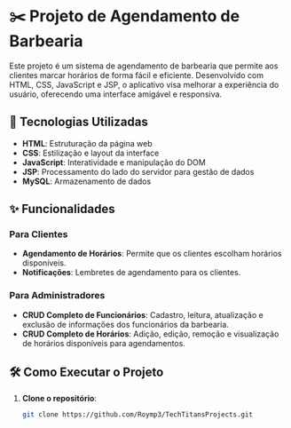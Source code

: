 # ✂️ Projeto de Agendamento de Barbearia

Este projeto é um sistema de agendamento de barbearia que permite aos clientes marcar horários de forma fácil e eficiente. Desenvolvido com HTML, CSS, JavaScript e JSP, o aplicativo visa melhorar a experiência do usuário, oferecendo uma interface amigável e responsiva.

## 🚀 Tecnologias Utilizadas

- **HTML**: Estruturação da página web
- **CSS**: Estilização e layout da interface
- **JavaScript**: Interatividade e manipulação do DOM
- **JSP**: Processamento do lado do servidor para gestão de dados
- **MySQL**: Armazenamento de dados

## ✨ Funcionalidades

### Para Clientes
- **Agendamento de Horários**: Permite que os clientes escolham horários disponíveis.
- **Notificações**: Lembretes de agendamento para os clientes.

### Para Administradores
- **CRUD Completo de Funcionários**: Cadastro, leitura, atualização e exclusão de informações dos funcionários da barbearia.
- **CRUD Completo de Horários**: Adição, edição, remoção e visualização de horários disponíveis para agendamentos.

## 🛠️ Como Executar o Projeto

1. **Clone o repositório**:
   ```bash
   git clone https://github.com/Roymp3/TechTitansProjects.git
